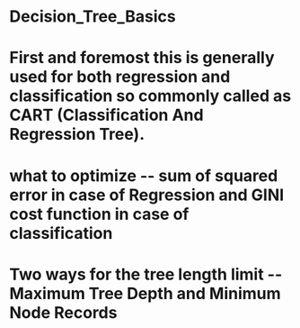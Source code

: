 # Decision_Tree_Basics
# First and foremost this is generally used for both regression and classification so commonly called as CART (Classification And Regression Tree). 
# what to optimize -- sum of squared error in case of Regression and GINI cost function in case of classification
# Two ways for the tree length limit -- Maximum Tree Depth and Minimum Node Records
